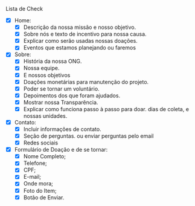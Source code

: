 Lista de Check

- [X] Home:
	- [X] Descrição da nossa missão e nosso objetivo.
	- [X] Sobre nós e texto de incentivo para nossa causa.
	- [X] Explicar como serão usadas nossas doações.
	- [X] Eventos que estamos planejando ou faremos

- [X] Sobre:
    - [X] História da nossa ONG.
    - [X] Nossa equipe.
    - [X] E nossos objetivos
    - [X] Doações monetárias para manutenção do projeto.
    - [X] Poder se tornar um voluntário.
    - [X] Depoimentos dos que foram ajudados.
    - [X] Mostrar nossa Transparência.
    - [X] Explicar como funciona passo à passo para doar. dias de coleta, e nossas unidades.

- [X] Contato: 
	- [X] Incluir informações de contato.
	- [X] Seção de perguntas. ou enviar perguntas pelo email
	- [X] Redes sociais

- [X] Formulário de Doação e de se tornar:
	- [X] Nome Completo;
	- [X] Telefone;
	- [X] CPF;
	- [X] E-mail;
	- [X] Onde mora;
	- [X] Foto do Item;
	- [X] Botão de Enviar.

